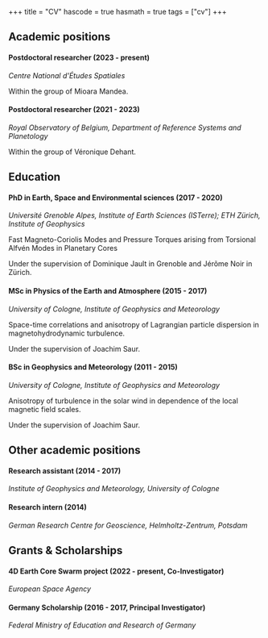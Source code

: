 +++
title = "CV"
hascode = true
hasmath = true
tags = ["cv"]
+++


## Academic positions

#### Postdoctoral researcher (2023 - present)
*Centre National d'Études Spatiales*

Within the group of Mioara Mandea.

#### Postdoctoral researcher (2021 - 2023)
*Royal Observatory of Belgium, Department of Reference Systems and Planetology*

Within the group of Véronique Dehant.

<!-- #### Academic Guest (2018 - 2020)
*ETH Zürich, Institute of Geophysics*

Guest doctoral-researcher with Jérõme Noir in the Earth and Planetary Magnetism group. -->


## Education

#### PhD in Earth, Space and Environmental sciences (2017 - 2020)
*Université Grenoble Alpes, Institute of Earth Sciences (ISTerre); ETH Zürich, Institute of Geophysics*

Fast Magneto-Coriolis Modes and Pressure Torques arising from Torsional Alfvén Modes in Planetary Cores

Under the supervision of Dominique Jault in Grenoble and Jérõme Noir in Zürich.


#### MSc in Physics of the Earth and Atmosphere (2015 - 2017)
*University of Cologne, Institute of Geophysics and Meteorology*

Space-time correlations and anisotropy of Lagrangian particle dispersion in magnetohydrodynamic turbulence.

Under the supervision of Joachim Saur.

#### BSc in Geophysics and Meteorology (2011 - 2015)
*University of Cologne, Institute of Geophysics and Meteorology*

Anisotropy of turbulence in the solar wind in dependence of the local magnetic field scales.

Under the supervision of Joachim Saur.

## Other academic positions

#### Research assistant (2014 - 2017)
*Institute of Geophysics and Meteorology, University of Cologne*

#### Research intern (2014)
*German Research Centre for Geoscience, Helmholtz-Zentrum, Potsdam*


## Grants & Scholarships

#### 4D Earth Core Swarm project (2022 - present, Co-Investigator)
*European Space Agency*

#### Germany Scholarship (2016 - 2017, Principal Investigator)
*Federal Ministry of Education and Research of Germany*
